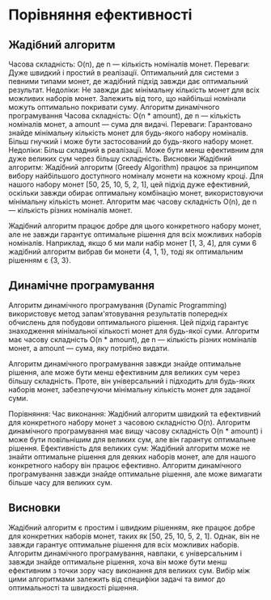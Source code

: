# Порівняння ефективності

## Жадібний алгоритм

Часова складність: O(n), де n — кількість номіналів монет.
Переваги: Дуже швидкий і простий в реалізації. Оптимальний для системи з певними типами монет, де жадібний підхід завжди дає оптимальний результат.
Недоліки: Не завжди дає мінімальну кількість монет для всіх можливих наборів монет. Залежить від того, що найбільші номінали можуть оптимально покривати суму.
Алгоритм динамічного програмування
Часова складність: O(n \* amount), де n — кількість номіналів монет, а amount — сума для видачі.
Переваги: Гарантовано знайде мінімальну кількість монет для будь-якого набору номіналів. Більш гнучкий і може бути застосований до будь-якого набору монет.
Недоліки: Більш складний в реалізації. Може бути менш ефективним для дуже великих сум через більшу складність.
Висновки
Жадібний алгоритм:
Жадібний алгоритм (Greedy Algorithm) працює за принципом вибору найбільшого доступного номіналу монети на кожному кроці. Для нашого набору монет [50, 25, 10, 5, 2, 1], цей підхід дуже ефективний, оскільки завжди обирає оптимальну комбінацію монет, використовуючи мінімальну кількість монет. Алгоритм має часову складність O(n), де n — кількість різних номіналів монет.

Жадібний алгоритм працює добре для цього конкретного набору монет, але не завжди гарантує оптимальне рішення для всіх можливих наборів номіналів. Наприклад, якщо б ми мали набір монет [1, 3, 4], для суми 6 жадібний алгоритм вибрав би монети {4, 1, 1}, тоді як оптимальним рішенням є {3, 3}.

## Динамічне програмування

Алгоритм динамічного програмування (Dynamic Programming) використовує метод запам'ятовування результатів попередніх обчислень для побудови оптимального рішення. Цей підхід гарантує знаходження мінімальної кількості монет для будь-якої суми. Алгоритм має часову складність O(n \* amount), де n — кількість різних номіналів монет, а amount — сума, яку потрібно видати.

Алгоритм динамічного програмування завжди знайде оптимальне рішення, але може бути менш ефективним для великих сум через більшу складність. Проте, він універсальний і підходить для будь-яких наборів монет, забезпечуючи мінімальну кількість монет для заданої суми.

Порівняння:
Час виконання:
Жадібний алгоритм швидкий та ефективний для конкретного набору монет з часовою складністю O(n).
Алгоритм динамічного програмування має вищу часову складність O(n \* amount) і може бути повільнішим для великих сум, але він гарантує оптимальне рішення.
Ефективність для великих сум:
Жадібний алгоритм може не знайти оптимальне рішення для деяких наборів монет, але для нашого конкретного набору він працює ефективно.
Алгоритм динамічного програмування завжди знайде оптимальне рішення, але може вимагати більше часу для великих сум.

## Висновки

Жадібний алгоритм є простим і швидким рішенням, яке працює добре для конкретних наборів монет, таких як [50, 25, 10, 5, 2, 1]. Однак, він не завжди гарантує оптимальне рішення для всіх можливих наборів. Алгоритм динамічного програмування, навпаки, є універсальним і завжди знайде оптимальне рішення, хоча він може бути менш ефективним з точки зору часу виконання для великих сум. Вибір між цими алгоритмами залежить від специфіки задачі та вимог до оптимальності та швидкості рішення.

